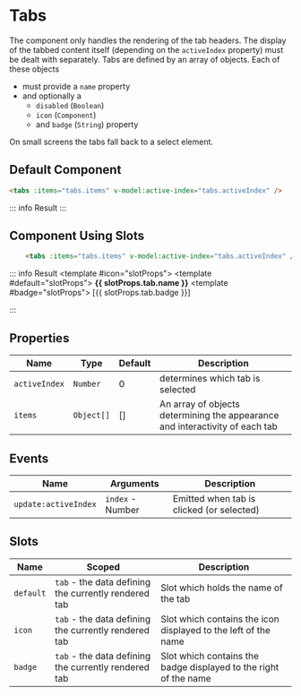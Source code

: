 <script setup>
    import Tabs from "../src/components/tabs.vue"
    import { UserIcon, ShieldExclamationIcon } from "@heroicons/vue/24/solid"
    import { ref } from "vue"

  const tabs = ref({
    items: [
      { name: 'Profile', badge: '!', icon: UserIcon },
      { name: 'Tech' },
      { name: 'Intelligence', disabled: true },
      { name: 'Strategy' },
      { name: 'Confidential', disabled: true, badge: '10', icon: ShieldExclamationIcon }
    ],
    activeIndex: 0
  })
</script>

# Tabs

The component only handles the rendering of the tab headers. The display of the tabbed content itself (depending on the `activeIndex` property) must be dealt with separately. 
Tabs are defined by an array of objects. Each of these objects
- must provide a `name` property
- and optionally a
  - `disabled` (`Boolean`)
  - `icon` (`Component`)
  - and `badge` (`String`) property

On small screens the tabs fall back to a select element.

## Default Component

```html
<tabs :items="tabs.items" v-model:active-index="tabs.activeIndex" />
```
::: info Result
<tabs :items="tabs.items" v-model:active-index="tabs.activeIndex" />
:::

## Component Using Slots

```html
    <tabs :items="tabs.items" v-model:active-index="tabs.activeIndex" />
```
::: info Result
<tabs :items="tabs.items" v-model:active-index="tabs.activeIndex">
    <template #icon="slotProps">
        <component v-if="slotProps.tab.icon" :is="slotProps.tab.icon" class="size-5 mr-2" fill="currentColor" />
    </template>
    <template #default="slotProps">
        <strong>{{ slotProps.tab.name }}</strong>
    </template>
    <template #badge="slotProps">
        <span class="ml-2 text-sm" v-if="slotProps.tab.badge">[{{ slotProps.tab.badge }}]</span>
    </template>
</tabs>

:::

## Properties
| Name          | Type       | Default | Description                                                                  |
|---------------|------------|---------|------------------------------------------------------------------------------|
| `activeIndex` | `Number`   | 0       | determines which tab is selected                                             |
| `items`       | `Object[]` | []      | An array of objects determining the appearance and interactivity of each tab |

## Events
| Name                  | Arguments        | Description                               |
|-----------------------|------------------|-------------------------------------------|
| `update:activeIndex`  | `index` - Number | Emitted when tab is clicked (or selected) |

## Slots
| Name      | Scoped                                               | Description                                                      |
|-----------|------------------------------------------------------|------------------------------------------------------------------|
| `default` | `tab` - the data defining the currently rendered tab | Slot which holds the name of the tab                             |
| `icon`    | `tab` - the data defining the currently rendered tab | Slot which contains the icon displayed to the left of the name   |
| `badge`   | `tab` - the data defining the currently rendered tab | Slot which contains the badge displayed to the right of the name |
